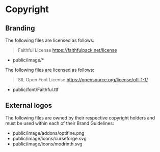 # Copyright

## Branding

The following files are licensed as follows:

> Faithful License https://faithfulpack.net/license

- public/image/*

The following files are licensed as follows:

> SIL Open Font License https://opensource.org/license/ofl-1-1/

- public/font/Faithful.ttf

## External logos

The following files are owned by their respective copyright holders and must be used within each of their Brand Guidelines:

- public/image/addons/optifine.png
- public/image/icons/curseforge.svg
- public/image/icons/modrinth.svg
